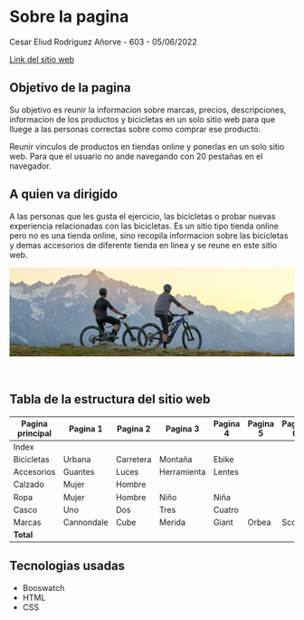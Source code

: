 # Sobre la pagina
Cesar Eliud Rodriguez Añorve - 603 - 05/06/2022

[Link del sitio web](https://eliud-cesar.github.io/bicicletas-akira/)

## Objetivo de la pagina
Su objetivo es reunir la informacion sobre marcas, precios, descripciones, informacion de los productos y bicicletas en un solo sitio web para que lluege a las personas correctas sobre como comprar ese producto.

Reunir vinculos de productos en tiendas online y ponerlas en un solo sitio web. Para que el usuario no ande navegando con 20 pestañas en el navegador.

## A quien va dirigido
A las personas que les gusta el ejercicio, las bicicletas o probar nuevas experiencia relacionadas con las bicicletas.
Es un sitio tipo tienda online pero no es una tienda online, sino recopila informacion sobre las bicicletas y demas accesorios de diferente tienda en linea y se reune en este sitio web.

![Bicicleta](./images/bike.jpg)

<br>

## Tabla de la estructura del sitio web
| Pagina principal | Pagina 1 | Pagina 2 | Pagina 3 | Pagina 4 | Pagina 5 | Pagina 6 | Total paginas |
|--|--|--|--|--|--|--|--|
| Index |  |  |  |  |  |  | 1 |
| Bicicletas | Urbana | Carretera | Montaña | Ebike |  |  | 5 |
| Accesorios | Guantes | Luces | Herramienta | Lentes |  |  | 5 |
| Calzado | Mujer | Hombre |  |  |  |  | 3 |
| Ropa | Mujer | Hombre | Niño | Niña |  |  | 5 |
| Casco | Uno | Dos | Tres | Cuatro |  |  | 5 |
| Marcas | Cannondale | Cube | Merida | Giant | Orbea | Scott | 7 |
| **Total** |  |  |  |  |  |  | **31** |

## Tecnologias usadas
- Booswatch
- HTML
- CSS